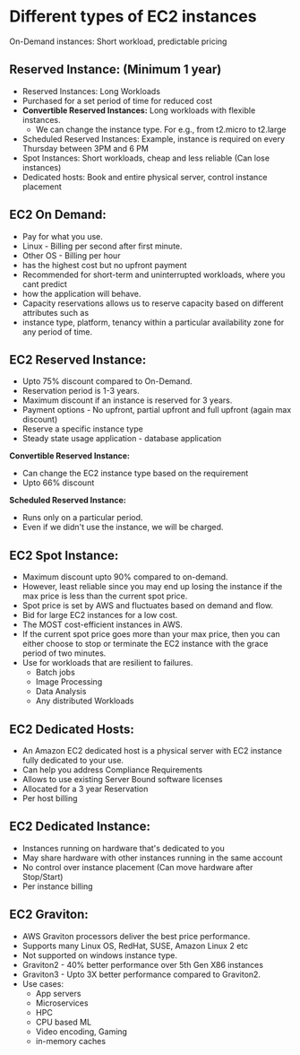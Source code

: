 # Different types of EC2 instances

On-Demand instances:
  Short workload, predictable pricing

## Reserved Instance: (Minimum 1 year)
- Reserved Instances: Long Workloads
- Purchased for a set period of time for reduced cost
- **Convertible Reserved Instances:** Long workloads with flexible instances.
  - We can change the instance type. For e.g., from t2.micro to t2.large
- Scheduled Reserved Instances: Example, instance is required on every Thursday between 3PM and 6 PM
- Spot Instances: Short workloads, cheap and less reliable (Can lose instances)
- Dedicated hosts: Book and entire physical server, control instance placement

## EC2 On Demand:
- Pay for what you use.
- Linux - Billing per second after first minute.
- Other OS - Billing per hour
- has the highest cost but no upfront payment
- Recommended for short-term and uninterrupted workloads, where you cant predict
- how the application will behave.
- Capacity reservations allows us to reserve capacity based on different attributes such as
- instance type, platform, tenancy within a particular availability zone for any period of time.

## EC2 Reserved Instance:
- Upto 75% discount compared to On-Demand.
- Reservation period is 1-3 years.
- Maximum discount if an instance is reserved for 3 years.
- Payment options - No upfront, partial upfront and full upfront (again max discount)
- Reserve a specific instance type
- Steady state usage application - database application

**Convertible Reserved Instance:**

- Can change the EC2 instance type based on the requirement
- Upto 66% discount

**Scheduled Reserved Instance:**

- Runs only on a particular period.
- Even if we didn't use the instance, we will be charged.

## EC2 Spot Instance:
- Maximum discount upto 90% compared to on-demand.
- However, least reliable since you may end up losing the instance if the max price is less than the current spot price.
- Spot price is set by AWS and fluctuates based on demand and flow.
- Bid for large EC2 instances for a low cost.
- The MOST cost-efficient instances in AWS.
- If the current spot price goes more than your max price, then you can either choose to stop or terminate the EC2 instance
  with the grace period of two minutes.
- Use for workloads that are resilient to failures.
  - Batch jobs
  - Image Processing
  - Data Analysis
  - Any distributed Workloads

## EC2 Dedicated Hosts:
- An Amazon EC2 dedicated host is a physical server with EC2 instance fully dedicated to your use.
- Can help you address Compliance Requirements
- Allows to use existing Server Bound software licenses
- Allocated for a 3 year Reservation
- Per host billing

## EC2 Dedicated Instance:
- Instances running on hardware that's dedicated to you
- May share hardware with other instances running in the same account
- No control over instance placement (Can move hardware after Stop/Start)
- Per instance billing

## EC2 Graviton:

- AWS Graviton processors deliver the best price performance.
- Supports many Linux OS, RedHat, SUSE, Amazon Linux 2 etc
- Not supported on windows instance type.
- Graviton2 - 40% better performance over 5th Gen X86 instances
- Graviton3 - Upto 3X better performance compared to Graviton2.
- Use cases:
  - App servers
  - Microservices
  - HPC
  - CPU based ML
  - Video encoding, Gaming
  - in-memory caches
